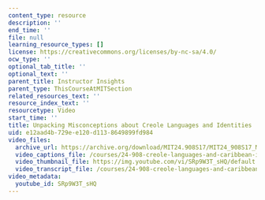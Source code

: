 ```yaml
---
content_type: resource
description: ''
end_time: ''
file: null
learning_resource_types: []
license: https://creativecommons.org/licenses/by-nc-sa/4.0/
ocw_type: ''
optional_tab_title: ''
optional_text: ''
parent_title: Instructor Insights
parent_type: ThisCourseAtMITSection
related_resources_text: ''
resource_index_text: ''
resourcetype: Video
start_time: ''
title: Unpacking Misconceptions about Creole Languages and Identities
uid: e12aad4b-729e-e120-d113-8649899fd984
video_files:
  archive_url: https://archive.org/download/MIT24.908S17/MIT24_908S17_Misconceptions_English_300k.mp4
  video_captions_file: /courses/24-908-creole-languages-and-caribbean-identities-spring-2017/98421790da185011b1b243511f66bb7e_SRp9W3T_sHQ.vtt
  video_thumbnail_file: https://img.youtube.com/vi/SRp9W3T_sHQ/default.jpg
  video_transcript_file: /courses/24-908-creole-languages-and-caribbean-identities-spring-2017/168fe39b94b2b09e1c83e7f82aaf513e_SRp9W3T_sHQ.pdf
video_metadata:
  youtube_id: SRp9W3T_sHQ
---
```


